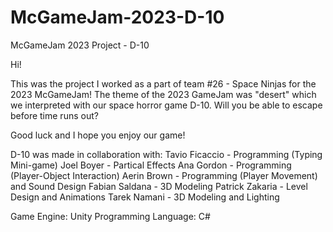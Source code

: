 # McGameJam-2023-D-10
McGameJam 2023 Project - D-10

Hi!

This was the project I worked as a part of team #26 - Space Ninjas for the 2023 McGameJam!
The theme of the 2023 GameJam was "desert" which we interpreted with our space horror game D-10. Will you be able to escape before time runs out?

Good luck and I hope you enjoy our game!

D-10 was made in collaboration with:
Tavio Ficaccio - Programming (Typing Mini-game)
Joel Boyer - Partical Effects
Ana Gordon - Programming (Player-Object Interaction)
Aerin Brown - Programming (Player Movement) and Sound Design
Fabian Saldana - 3D Modeling
Patrick Zakaria - Level Design and Animations
Tarek Namani - 3D Modeling and Lighting

Game Engine: Unity
Programming Language: C#
